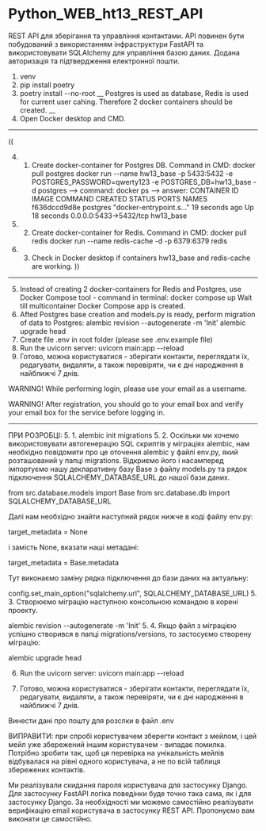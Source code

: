# Python_WEB_ht13_REST_API
REST API для зберігання та управління контактами. API повинен бути побудований з використанням інфраструктури FastAPI та використовувати SQLAlchemy для управління базою даних.
Додана авторизація та підтвердження електронної пошти.


1. venv
2. pip install poetry
3. poetry install --no-root 
__
Postgres is used as database, Redis is used for current user cahing. Therefore 2 docker containers should be created.
__
4. Open Docker desktop and CMD. 
__________________________________________________________________
((

4. 1.  Create docker-container for Postgres DB. 
Command in CMD: 
docker pull postgres
docker run --name hw13_base -p 5433:5432 -e POSTGRES_PASSWORD=qwerty123 -e POSTGRES_DB=hw13_base -d postgres
--> command:
docker ps
--> answer:
CONTAINER ID   IMAGE      COMMAND                  CREATED          STATUS          PORTS                    NAMES
f636dccd9d8e   postgres   "docker-entrypoint.s…"   19 seconds ago   Up 18 seconds   0.0.0.0:5433->5432/tcp   hw13_base
4. 2. Create docker-container for Redis.
Command in CMD:
docker pull redis
docker run --name redis-cache -d -p 6379:6379 redis

4. 3. Check in Docker desktop if containers hw13_base and redis-cache are working.
))
---------------------------------------------------------------------------------------------------------
5. Instead of creating 2 docker-containers for Redis and Postgres, use Docker Compose tool - command in terminal:
docker compose up
Wait till multicontainer Docker Compose app is created.
6. Afted Postgres base creation and models.py is ready, perform migration of data to Postgres:
alembic revision --autogenerate -m 'Init'
alembic upgrade head
7. Create file .env in root folder (please see .env.example file)
8. Run the uvicorn server:  uvicorn main:app --reload
9. Готово, можна користуватися - зберігати контакти, переглядати їх, редагувати, видаляти, а також перевіряти, чи є дні народження в найближчі 7 днів.

WARNING!
While performing login, please use your email as a username.

WARNING!
After registration, you should go to your email box and verify your email box for the service before logging in.




________________________________
ПРИ РОЗРОБЦІ:
5. 1. alembic init migrations
5. 2. Оскільки ми хочемо використовувати автогенерацію SQL скриптів у міграціях alembic, нам необхідно повідомити про це оточення alembic у файлі env.py, який розташований у папці migrations. Відкриємо його і насамперед імпортуємо нашу декларативну базу Base з файлу models.py та рядок підключення SQLALCHEMY_DATABASE_URL до нашої бази даних.

from src.database.models import Base
from src.database.db import SQLALCHEMY_DATABASE_URL

Далі нам необхідно знайти наступний рядок нижче в коді файлу env.py:

target_metadata = None

і замість None, вказати наші метадані:

target_metadata = Base.metadata

Тут виконаємо заміну рядка підключення до бази даних на актуальну:

config.set_main_option("sqlalchemy.url", SQLALCHEMY_DATABASE_URL)
5. 3. Створюємо міграцію наступною консольною командою в корені проекту.

alembic revision --autogenerate -m 'Init'
5. 4. Якщо файл з міграцією успішно створився в папці migrations/versions, то застосуємо створену міграцію:

alembic upgrade head

6. Run the uvicorn server:  uvicorn main:app --reload

7. Готово, можна користуватися - зберігати контакти, переглядати їх, редагувати, видаляти, а також перевіряти, чи є дні народження в найближчі 7 днів.




Винести дані про пошту для розслки в файл .env

ВИПРАВИТИ: при спробі користувачем зберегти контакт з мейлом, і цей мейл уже збережений іншим користувачем -
випадає помилка. Потрібно зробити так, щоб ця перевірка на унікальність мейлів відбувалася на рівні одного користувача, а не по всій таблиця збережених контактів.

Ми реалізували скидання пароля користувача для застосунку Django. Для застосунку FastAPI логіка поведінки 
буде точно така сама, як і для застосунку Django. За необхідності ми можемо самостійно реалізувати 
верифікацію email користувача в застосунку REST API. Пропонуємо вам виконати це самостійно.